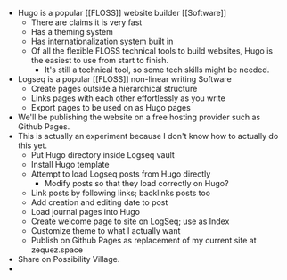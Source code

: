 - Hugo is a popular [[FLOSS]] website builder [[Software]]
	- There are claims it is very fast
	- Has a theming system
	- Has internationalization system built in
	- Of all the flexible FLOSS technical tools to build websites, Hugo is the easiest to use from start to finish.
		- It's still a technical tool, so some tech skills might be needed.
- Logseq is a popular [[FLOSS]] non-linear writing Software
	- Create pages outside a hierarchical structure
	- Links pages with each other effortlessly as you write
	- Export pages to be used on as Hugo pages
- We'll be publishing the website on a free hosting provider such as Github Pages.
- This is actually an experiment because I don't know how to actually do this yet.
	- Put Hugo directory inside Logseq vault
	- Install Hugo template
	- Attempt to load Logseq posts from Hugo directly
		- Modify posts so that they load correctly on Hugo?
	- Link posts by following links; backlinks posts too
	- Add creation and editing date to post
	- Load journal pages into Hugo
	- Create welcome page to site on LogSeq; use as Index
	- Customize theme to what I actually want
	- Publish on Github Pages as replacement of my current site at zequez.space
- Share on Possibility Village.
-